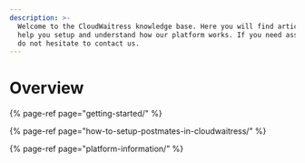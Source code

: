 ```yaml
---
description: >-
  Welcome to the CloudWaitress knowledge base. Here you will find articles to
  help you setup and understand how our platform works. If you need assistance,
  do not hesitate to contact us.
---
```


# Overview

{% page-ref page="getting-started/" %}

{% page-ref page="how-to-setup-postmates-in-cloudwaitress/" %}

{% page-ref page="platform-information/" %}





